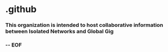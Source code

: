 # .github
### This organization is intended to host collaborative information between Isolated Networks and Global Gig















### -- EOF

